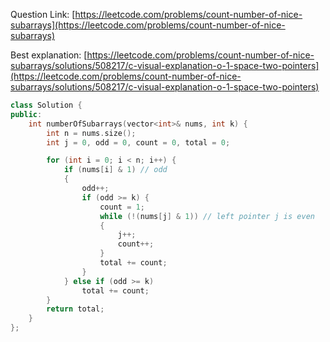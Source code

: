 Question Link: [https://leetcode.com/problems/count-number-of-nice-subarrays](https://leetcode.com/problems/count-number-of-nice-subarrays)

Best explanation: [https://leetcode.com/problems/count-number-of-nice-subarrays/solutions/508217/c-visual-explanation-o-1-space-two-pointers](https://leetcode.com/problems/count-number-of-nice-subarrays/solutions/508217/c-visual-explanation-o-1-space-two-pointers)

```cpp
class Solution {
public:
    int numberOfSubarrays(vector<int>& nums, int k) {
        int n = nums.size();
        int j = 0, odd = 0, count = 0, total = 0;

        for (int i = 0; i < n; i++) {
            if (nums[i] & 1) // odd
            {
                odd++;
                if (odd >= k) {
                    count = 1;
                    while (!(nums[j] & 1)) // left pointer j is even
                    {
                        j++;
                        count++;
                    }
                    total += count;
                }
            } else if (odd >= k)
                total += count;
        }
        return total;
    }
};
```
